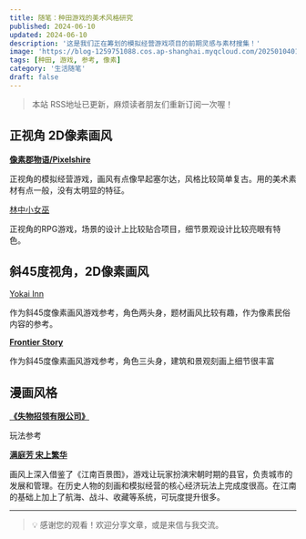 ```yaml
---
title: 随笔：种田游戏的美术风格研究
published: 2024-06-10
updated: 2024-06-10
description: '这是我们正在筹划的模拟经营游戏项目的前期灵感与素材搜集！'
image: 'https://blog-1259751088.cos.ap-shanghai.myqcloud.com/20250104011637394.png?imageSlim'
tags: [种田, 游戏, 参考, 像素]
category: '生活随笔'
draft: false
---
```


> 本站 RSS地址已更新，麻烦读者朋友们重新订阅一次喔！

## 正视角 2D像素画风

[**像素郡物语/Pixelshire**](https://www.bilibili.com/video/BV1xg41197Cn/?vd_source=e3f691148decfc5ce580d295f958d5f0)

正视角的模拟经营游戏，画风有点像早起塞尔达，风格比较简单复古。用的美术素材有点一般，没有太明显的特征。

<!-- ![](https://blog-1259751088.cos.ap-shanghai.myqcloud.com/20250104011427584.png?imageSlim) -->

[林中小女巫](https://www.bilibili.com/video/BV1kC411J76o/?vd_source=e3f691148decfc5ce580d295f958d5f0)

正视角的RPG游戏，场景的设计上比较贴合项目，细节景观设计比较亮眼有特色。

<!-- ![](https://blog-1259751088.cos.ap-shanghai.myqcloud.com/20250104011445664.png?imageSlim) -->

<!-- ![](https://blog-1259751088.cos.ap-shanghai.myqcloud.com/20250104011500234.png?imageSlim) -->

## 斜45度视角，2D像素画风

[Yokai Inn](https://www.bilibili.com/video/BV1pb4y1h7cn/)

作为斜45度像素画风游戏参考，角色两头身，题材画风比较有趣，作为像素民俗内容的参考。

<!-- ![](https://blog-1259751088.cos.ap-shanghai.myqcloud.com/20250104011543823.png?imageSlim) -->

[**Frontier Story**](https://www.bilibili.com/video/BV11341167X1/?vd_source=e3f691148decfc5ce580d295f958d5f0)

作为斜45度像素画风游戏参考，角色三头身，建筑和景观刻画上细节很丰富

<!-- ![](https://blog-1259751088.cos.ap-shanghai.myqcloud.com/20250104011612723.png?imageSlim) -->

## 漫画风格

[**《失物招领有限公司》**](https://www.bilibili.com/video/BV1AJ4m1372L/?vd_source=e3f691148decfc5ce580d295f958d5f0)

<!-- ![](https://blog-1259751088.cos.ap-shanghai.myqcloud.com/20250104011637394.png?imageSlim) -->

玩法参考

[**满庭芳 宋上繁华**](https://www.bilibili.com/video/BV1HZ421p7Xp/?vd_source=e3f691148decfc5ce580d295f958d5f0)

画风上深入借鉴了《江南百景图》，游戏让玩家扮演宋朝时期的县官，负责城市的发展和管理。在历史人物的刻画和模拟经营的核心经济玩法上完成度很高。在江南的基础上加上了航海、战斗、收藏等系统，可玩度提升很多。

<!-- ![](https://blog-1259751088.cos.ap-shanghai.myqcloud.com/20250104011655048.png?imageSlim) -->

---

> 💡 感谢您的观看！欢迎分享文章，或是来信与我交流。